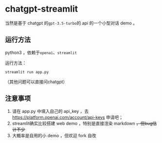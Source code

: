 # chatgpt-streamlit

当然是基于 chatgpt 的`gpt-3.5-turbo`的 api 的一个小型对话 demo 。

## 运行方法
python3 ，依赖于`openai`、`streamlit`

运行方法：

```
streamlit run app.py
```
（其他问题可以直接问chatgpt）

## 注意事项
1. 请在 app.py 中填入自己的 api_key ，去 https://platform.openai.com/account/api-keys 申请吧；
2. streamlit确实比较搭建 web demo ，特别是直接渲染 markdown ~~，但bug估计不少~~
3. 大概率是自用的小 demo ，但欢迎 fork 自改